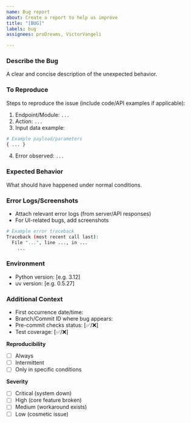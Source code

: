 ```yaml
---
name: Bug report
about: Create a report to help us improve
title: "[BUG]"
labels: bug
assignees: proDreams, VictorVangeli

---
```


### **Describe the Bug**  
A clear and concise description of the unexpected behavior.

### **To Reproduce**  
Steps to reproduce the issue (include code/API examples if applicable):  
1. Endpoint/Module: `...`  
2. Action: `...`  
3. Input data example:  

```python  
# Example payload/parameters  
{ ... }  
```  

4. Error observed: `...`  

### **Expected Behavior**  
What should have happened under normal conditions.

### **Error Logs/Screenshots**  
- Attach relevant error logs (from server/API responses)  
- For UI-related bugs, add screenshots  
```bash  
# Example error traceback  
Traceback (most recent call last):  
  File "...", line ..., in ...  
    ...  
```  

### **Environment**  
- Python version: [e.g. 3.12]  
- uv version: [e.g. 0.5.27]  

### **Additional Context**  
- First occurrence date/time:  
- Branch/Commit ID where bug appears:  
- Pre-commit checks status: [✅/❌]  
- Test coverage: [✅/❌]  

**Reproducibility**  
- [ ] Always  
- [ ] Intermittent  
- [ ] Only in specific conditions  

**Severity**  
- [ ] Critical (system down)  
- [ ] High (core feature broken)  
- [ ] Medium (workaround exists)  
- [ ] Low (cosmetic issue)
